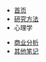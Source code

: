 
* [首页](README.md)
* [研究方法](/研究方法/1、调查方法.md)
* 心理学
<!-- * 商学 -->
* [商业分析](商业分析/1、信息处理.md)
* [其他笔记](/其他笔记/markdown.md)

<!-- * [心理学](心理学/README.md)
* [商学](商学/README.md)
* [商业分析](商业分析/1、信息处理.md) -->


